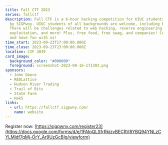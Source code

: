 ```yaml
---
title: Fall CTF 2023
series: fallctf
description: Fall CTF is a 6-hour hacking competition for UIUC students hosted
  by SIGPwny. UIUC students of all backgrounds are welcome, including beginners!
  There will be challenges related to web hacking, reverse engineering, binary
  exploitation, and more! Plus, free food, free swag, and companies! Come learn
  and have fun with us!
time_start: 2023-09-23T17:00:00.000Z
time_close: 2023-09-23T23:00:00.000Z
location: CIF 3039
card_image:
  background_color: "#000000"
  foreground: screenshot-2023-08-16-171303.png
sponsors:
  - John Deere
  - REDLattice
  - Hudson River Trading
  - Trail of Bits
  - State Farm
  - Hak5
links:
  - url: https://fallctf.sigpwny.com/
    name: website
---
```

Register now: [https://sigpwny.com/register23](https://docs.google.com/forms/d/e/1FAIpQLSfrRkjzvBECRV8YBQ94YNLzCYLMldf7qMj-OrY_Ar9UzGcBIg/viewform)
